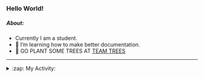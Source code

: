 ### Hello World!

##### About:
- Currently I am a student.
- 🌱 I’m learning how to make better documentation.
- 🌱 GO PLANT SOME TREES AT [TEAM TREES](https://teamtrees.org/)

---
<details>
  <summary>:zap: My Activity:</summary>
  
<!--START_SECTION:waka-->
![Code Time](http://img.shields.io/badge/Code%20Time-1%2C250%20hrs%2041%20mins-blue)

**I'm a Night 🦉** 

```text
🌞 Morning                2114 commits        ███░░░░░░░░░░░░░░░░░░░░░░   10.37 % 
🌆 Daytime                6769 commits        ████████░░░░░░░░░░░░░░░░░   33.21 % 
🌃 Evening                5887 commits        ███████░░░░░░░░░░░░░░░░░░   28.88 % 
🌙 Night                  5612 commits        ███████░░░░░░░░░░░░░░░░░░   27.53 % 
```
📅 **I'm Most Productive on Wednesday** 

```text
Monday                   2777 commits        ███░░░░░░░░░░░░░░░░░░░░░░   13.62 % 
Tuesday                  2802 commits        ███░░░░░░░░░░░░░░░░░░░░░░   13.75 % 
Wednesday                4797 commits        ██████░░░░░░░░░░░░░░░░░░░   23.54 % 
Thursday                 2703 commits        ███░░░░░░░░░░░░░░░░░░░░░░   13.26 % 
Friday                   2230 commits        ███░░░░░░░░░░░░░░░░░░░░░░   10.94 % 
Saturday                 1770 commits        ██░░░░░░░░░░░░░░░░░░░░░░░   08.68 % 
Sunday                   3303 commits        ████░░░░░░░░░░░░░░░░░░░░░   16.21 % 
```


📊 **This Week I Spent My Time On** 

```text
🔥 Editors: 
IntelliJ                 1 hr 11 mins        ████████████████████████░   94.98 % 
Android Studio           3 mins              █░░░░░░░░░░░░░░░░░░░░░░░░   05.02 % 

🐱‍💻 Projects: 
library_management_system42 mins             ██████████████░░░░░░░░░░░   57.22 % 
microservices-demo       27 mins             █████████░░░░░░░░░░░░░░░░   36.60 % 
e-wallet                 3 mins              █░░░░░░░░░░░░░░░░░░░░░░░░   04.88 % 
Unknown Project          0 secs              ░░░░░░░░░░░░░░░░░░░░░░░░░   01.16 % 
swagstore                0 secs              ░░░░░░░░░░░░░░░░░░░░░░░░░   00.09 % 
```


 Last Updated on 14/11/2023 12:11:45 UTC
<!--END_SECTION:waka-->
</details>
